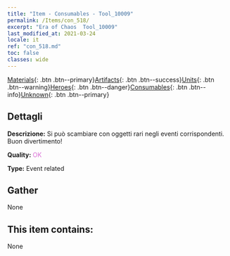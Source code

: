 ```yaml
---
title: "Item - Consumables - Tool_10009"
permalink: /Items/con_518/
excerpt: "Era of Chaos  Tool_10009"
last_modified_at: 2021-03-24
locale: it
ref: "con_518.md"
toc: false
classes: wide
---
```

 [Materials](/it/Items/){: .btn .btn--primary}[Artifacts](/it/Items/Artifacts/){: .btn .btn--success}[Units](/it/Items/Units/){: .btn .btn--warning}[Heroes](/it/Items/Heroes/){: .btn .btn--danger}[Consumables](/it/Items/Consumables/){: .btn .btn--info}[Unknown](/it/Items/Unknown/){: .btn .btn--primary}

## Dettagli
 **Descrizione:** Si può scambiare con oggetti rari negli eventi corrispondenti. Buon divertimento!

 **Quality:** <span style="color: #DA70D6">OK</span>

 **Type:** Event related

## Gather

  None

## This item contains:

  None

